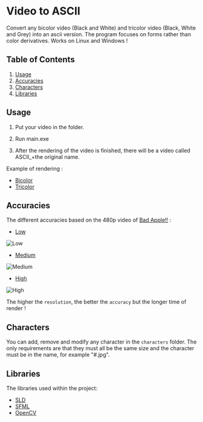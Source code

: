 # Video to ASCII

Convert any bicolor video (Black and White) and tricolor video (Black, White and Grey) into an ascii version. The program focuses on forms rather than color derivatives. Works on Linux and Windows !

## Table of Contents
1. [Usage](#usage)
2. [Accuracies](#accuracies)
3. [Characters](#characters)
3. [Libraries](#libraries)

## Usage
1. Put your video in the folder.

2. Run main.exe

3. After the rendering of the video is finished, there will be a video called ASCII_+the original name.

Example of rendering : 
* [Bicolor](https://youtu.be/N1hLC0iY8EU) 
* [Tricolor](https://youtu.be/N4aEcCQ9WDY)

## Accuracies
The different accuracies based on the 480p video of [Bad Apple!!](https://www.youtube.com/watch?v=FtutLA63Cp8) :

* [Low](https://youtu.be/px1mTmlXyWU)

![Low](https://media.giphy.com/media/v1.Y2lkPTc5MGI3NjExMGY4MDFmMmE5YTU0YTRmMWQzMzZiZTAzZDc3YmJlNDI1OTRiYmY4MCZlcD12MV9pbnRlcm5hbF9naWZzX2dpZklkJmN0PWc/ZJ81AJbf8SNegHAKYo/giphy.gif)

* [Medium](https://youtu.be/mk-Kwmvk6a8)

![Medium](https://media.giphy.com/media/v1.Y2lkPTc5MGI3NjExMzM4MzRmMDBmODUwYTEyMDQ0MjQ5ODI1ODJkNGE0ZmZlNmY0ZmI1NCZlcD12MV9pbnRlcm5hbF9naWZzX2dpZklkJmN0PWc/mnQzCKtraobASHM8bV/giphy.gif)

* [High](https://youtu.be/IS_-AjZfMB8)

![High](https://media.giphy.com/media/v1.Y2lkPTc5MGI3NjExZjhlY2JmYWM1Y2JhZWNlYWNiYjc1ZWQwYjg1ZmNlNjIwNzA1MGU4NSZlcD12MV9pbnRlcm5hbF9naWZzX2dpZklkJmN0PWc/t8ZAjityghzlZ4nbUL/giphy.gif)

The higher the ```resolution```, the better the ```accuracy``` but the longer time of render !

## Characters
You can add, remove and modify any character in the ```characters``` folder. The only requirements are that they must all be the same size and the character must be in the name, for example "#.jpg".

## Libraries
The libraries used within the project:
* [SLD](https://www.libsdl.org/)
* [SFML](https://www.sfml-dev.org/index-fr.php)
* [OpenCV](https://opencv.org/)
